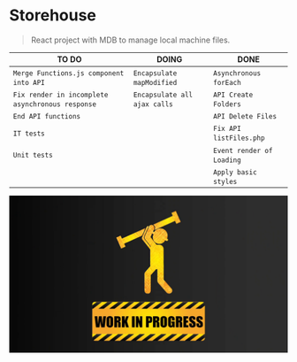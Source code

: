 # Storehouse
> React project with MDB to manage local machine files.

|TO DO            |DOING                         |DONE                        |
|----------------|-------------------------------|-----------------------------|
|`Merge Functions.js component into API`|`Encapsulate mapModified`|`Asynchronous forEach`|
|`Fix render in incomplete asynchronous response`|`Encapsulate all ajax calls`|`API Create Folders`|
|`End API functions`||`API Delete Files`|
|`IT tests`||`Fix API listFiles.php`
|`Unit tests`||`Event render of Loading`
|||`Apply basic styles`

![Under Construction](resourcesGit/under-construction.png)
